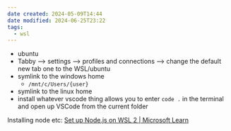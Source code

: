 ```yaml
---
date created: 2024-05-09T14:44
date modified: 2024-06-25T23:22
tags:
  - wsl
---
```

- ubuntu
- Tabby --> settings --> profiles and connections --> change the default new tab one to the WSL/ubuntu
- symlink to the windows home 
	- `/mnt/c/Users/{user}`
- symlink to the linux home
- install whatever vscode thing allows you to enter `code .` in the terminal and open up VSCode from the current folder

Installing node etc: [Set up Node.js on WSL 2 | Microsoft Learn](https://learn.microsoft.com/en-us/windows/dev-environment/javascript/nodejs-on-wsl#install-nvm-nodejs-and-npm)
